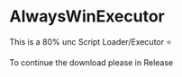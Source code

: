 # AlwaysWinExecutor

This is a 80% unc Script Loader/Executor ⭐

To continue the download please in Release
